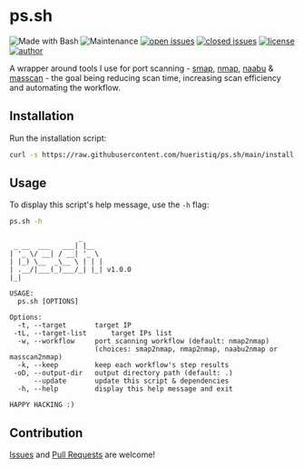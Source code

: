 # ps.sh

![Made with Bash](https://img.shields.io/badge/made%20with-Bash-0040ff.svg) ![Maintenance](https://img.shields.io/badge/maintained%3F-yes-0040ff.svg) [![open issues](https://img.shields.io/github/issues-raw/hueristiq/ps.sh.svg?style=flat&color=0040ff)](https://github.com/hueristiq/ps.sh/issues?q=is:issue+is:open) [![closed issues](https://img.shields.io/github/issues-closed-raw/hueristiq/ps.sh.svg?style=flat&color=0040ff)](https://github.com/hueristiq/ps.sh/issues?q=is:issue+is:closed) [![license](https://img.shields.io/badge/license-MIT-gray.svg?colorB=0040FF)](https://github.com/hueristiq/ps.sh/blob/master/LICENSE) [![author](https://img.shields.io/badge/twitter-@itshueristiq-0040ff.svg)](https://twitter.com/itshueristiq)

A wrapper around tools I use for port scanning - [smap](https://github.com/s0md3v/smap), [nmap](https://github.com/nmap/nmap), [naabu](https://github.com/projectdiscovery/naabu) & [masscan](https://github.com/robertdavidgraham/masscan) - the goal being reducing scan time, increasing scan efficiency and automating the workflow. 

## Installation

Run the installation script:

```bash
curl -s https://raw.githubusercontent.com/hueristiq/ps.sh/main/install.sh | bash -
```

## Usage

To display this script's help message, use the `-h` flag:

```bash
ps.sh -h
```

```text
                 _
 _ __  ___   ___| |__
| '_ \/ __| / __| '_ \
| |_) \__  _\__ \ | | |
| .__/|___(_)___/_| |_| v1.0.0
|_|

USAGE:
  ps.sh [OPTIONS]

Options:
  -t, --target 		 target IP
 -tL, --target-list 	 target IPs list
  -w, --workflow 	 port scanning workflow (default: nmap2nmap)
                 	 (choices: smap2nmap, nmap2nmap, naabu2nmap or masscan2nmap)
  -k, --keep 		 keep each workflow's step results
 -oD, --output-dir 	 output directory path (default: .)
      --update 		 update this script & dependencies
  -h, --help 		 display this help message and exit

HAPPY HACKING :)
```

## Contribution

[Issues](https://github.com/hueristiq/ps.sh/issues) and [Pull Requests](https://github.com/hueristiq/ps.sh/pulls) are welcome!